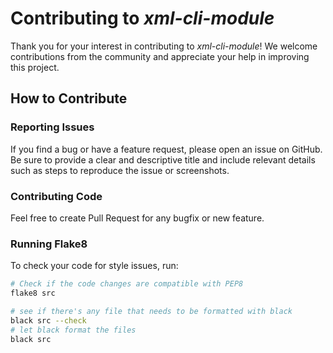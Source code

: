 # Contributing to *xml-cli-module*

Thank you for your interest in contributing to *xml-cli-module*! We welcome
contributions from the community and appreciate your help in improving this
project.

## How to Contribute

### Reporting Issues

If you find a bug or have a feature request, please open an issue on GitHub. Be
sure to provide a clear and descriptive title and include relevant details such
as steps to reproduce the issue or screenshots.

### Contributing Code

Feel free to create Pull Request for any bugfix or new feature.

### Running Flake8

To check your code for style issues, run:

```bash
# Check if the code changes are compatible with PEP8
flake8 src

```
```bash
# see if there's any file that needs to be formatted with black
black src --check   
# let black format the files
black src
```
